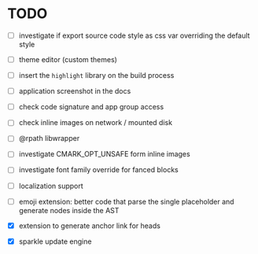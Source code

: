 #  TODO

- [ ] investigate if export source code style as css var overriding the default style
- [ ] theme editor (custom themes)
- [ ] insert the `highlight` library on the build process
- [ ] application screenshot in the docs
- [ ] check code signature and app group access
- [ ] check inline images on network / mounted disk
- [ ] @rpath libwrapper
- [ ] investigate CMARK_OPT_UNSAFE form inline images
- [ ] investigate font family override for fanced blocks
- [ ] localization support
- [ ] emoji extension: better code that parse the single placeholder and generate nodes inside the AST

- [x] extension to generate anchor link for heads
- [x] sparkle update engine
